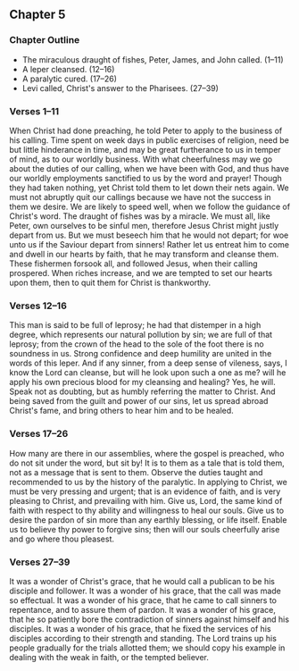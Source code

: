 ## Chapter 5

### Chapter Outline

- The miraculous draught of fishes, Peter, James, and John called. (1–11)
- A leper cleansed. (12–16)
- A paralytic cured. (17–26)
- Levi called, Christ's answer to the Pharisees. (27–39)

### Verses 1–11

When Christ had done preaching, he told Peter to apply to the business of his calling. Time spent on week days in public exercises of religion, need be but little hinderance in time, and may be great furtherance to us in temper of mind, as to our worldly business. With what cheerfulness may we go about the duties of our calling, when we have been with God, and thus have our worldly employments sanctified to us by the word and prayer! Though they had taken nothing, yet Christ told them to let down their nets again. We must not abruptly quit our callings because we have not the success in them we desire. We are likely to speed well, when we follow the guidance of Christ's word. The draught of fishes was by a miracle. We must all, like Peter, own ourselves to be sinful men, therefore Jesus Christ might justly depart from us. But we must beseech him that he would not depart; for woe unto us if the Saviour depart from sinners! Rather let us entreat him to come and dwell in our hearts by faith, that he may transform and cleanse them. These fishermen forsook all, and followed Jesus, when their calling prospered. When riches increase, and we are tempted to set our hearts upon them, then to quit them for Christ is thankworthy.

### Verses 12–16

This man is said to be full of leprosy; he had that distemper in a high degree, which represents our natural pollution by sin; we are full of that leprosy; from the crown of the head to the sole of the foot there is no soundness in us. Strong confidence and deep humility are united in the words of this leper. And if any sinner, from a deep sense of vileness, says, I know the Lord can cleanse, but will he look upon such a one as me? will he apply his own precious blood for my cleansing and healing? Yes, he will. Speak not as doubting, but as humbly referring the matter to Christ. And being saved from the guilt and power of our sins, let us spread abroad Christ's fame, and bring others to hear him and to be healed.

### Verses 17–26

How many are there in our assemblies, where the gospel is preached, who do not sit under the word, but sit by! It is to them as a tale that is told them, not as a message that is sent to them. Observe the duties taught and recommended to us by the history of the paralytic. In applying to Christ, we must be very pressing and urgent; that is an evidence of faith, and is very pleasing to Christ, and prevailing with him. Give us, Lord, the same kind of faith with respect to thy ability and willingness to heal our souls. Give us to desire the pardon of sin more than any earthly blessing, or life itself. Enable us to believe thy power to forgive sins; then will our souls cheerfully arise and go where thou pleasest.

### Verses 27–39

It was a wonder of Christ's grace, that he would call a publican to be his disciple and follower. It was a wonder of his grace, that the call was made so effectual. It was a wonder of his grace, that he came to call sinners to repentance, and to assure them of pardon. It was a wonder of his grace, that he so patiently bore the contradiction of sinners against himself and his disciples. It was a wonder of his grace, that he fixed the services of his disciples according to their strength and standing. The Lord trains up his people gradually for the trials allotted them; we should copy his example in dealing with the weak in faith, or the tempted believer.

